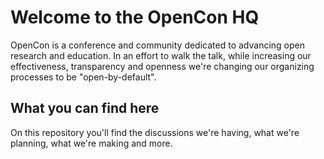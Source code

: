 # Welcome to the OpenCon HQ

OpenCon is a conference and community dedicated to advancing open research and education. In an effort to walk the talk, while increasing our effectiveness, transparency and openness we're changing our organizing processes to be "open-by-default".

## What you can find here

On this repository you'll find the discussions we're having, what we're planning, what we're making and more.
